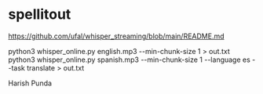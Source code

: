 # spellitout

https://github.com/ufal/whisper_streaming/blob/main/README.md

python3 whisper_online.py english.mp3 --min-chunk-size 1 > out.txt
python3 whisper_online.py spanish.mp3 --min-chunk-size 1 --language es --task translate > out.txt

Harish Punda
